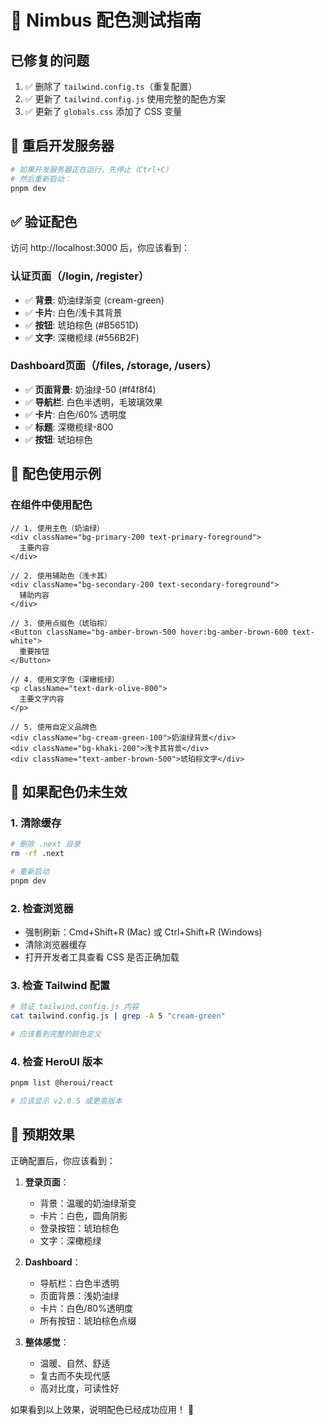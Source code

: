 # 🎨 Nimbus 配色测试指南

## 已修复的问题

1. ✅ 删除了 `tailwind.config.ts`（重复配置）
2. ✅ 更新了 `tailwind.config.js` 使用完整的配色方案
3. ✅ 更新了 `globals.css` 添加了 CSS 变量

## 🔄 重启开发服务器

```bash
# 如果开发服务器正在运行，先停止（Ctrl+C）
# 然后重新启动：
pnpm dev
```

## ✅ 验证配色

访问 http://localhost:3000 后，你应该看到：

### 认证页面（/login, /register）

- ✅ **背景**: 奶油绿渐变 (cream-green)
- ✅ **卡片**: 白色/浅卡其背景
- ✅ **按钮**: 琥珀棕色 (#B5651D)
- ✅ **文字**: 深橄榄绿 (#556B2F)

### Dashboard页面（/files, /storage, /users）

- ✅ **页面背景**: 奶油绿-50 (#f4f8f4)
- ✅ **导航栏**: 白色半透明，毛玻璃效果
- ✅ **卡片**: 白色/60% 透明度
- ✅ **标题**: 深橄榄绿-800
- ✅ **按钮**: 琥珀棕色

## 🎨 配色使用示例

### 在组件中使用配色

```tsx
// 1. 使用主色（奶油绿）
<div className="bg-primary-200 text-primary-foreground">
  主要内容
</div>

// 2. 使用辅助色（浅卡其）
<div className="bg-secondary-200 text-secondary-foreground">
  辅助内容
</div>

// 3. 使用点缀色（琥珀棕）
<Button className="bg-amber-brown-500 hover:bg-amber-brown-600 text-white">
  重要按钮
</Button>

// 4. 使用文字色（深橄榄绿）
<p className="text-dark-olive-800">
  主要文字内容
</p>

// 5. 使用自定义品牌色
<div className="bg-cream-green-100">奶油绿背景</div>
<div className="bg-khaki-200">浅卡其背景</div>
<div className="text-amber-brown-500">琥珀棕文字</div>
```

## 🐛 如果配色仍未生效

### 1. 清除缓存

```bash
# 删除 .next 目录
rm -rf .next

# 重新启动
pnpm dev
```

### 2. 检查浏览器

- 强制刷新：Cmd+Shift+R (Mac) 或 Ctrl+Shift+R (Windows)
- 清除浏览器缓存
- 打开开发者工具查看 CSS 是否正确加载

### 3. 检查 Tailwind 配置

```bash
# 验证 tailwind.config.js 内容
cat tailwind.config.js | grep -A 5 "cream-green"

# 应该看到完整的颜色定义
```

### 4. 检查 HeroUI 版本

```bash
pnpm list @heroui/react

# 应该显示 v2.8.5 或更高版本
```

## 🎯 预期效果

正确配置后，你应该看到：

1. **登录页面**：

   - 背景：温暖的奶油绿渐变
   - 卡片：白色，圆角阴影
   - 登录按钮：琥珀棕色
   - 文字：深橄榄绿

2. **Dashboard**：

   - 导航栏：白色半透明
   - 页面背景：浅奶油绿
   - 卡片：白色/80%透明度
   - 所有按钮：琥珀棕色点缀

3. **整体感觉**：
   - 温暖、自然、舒适
   - 复古而不失现代感
   - 高对比度，可读性好

如果看到以上效果，说明配色已经成功应用！ 🎉
